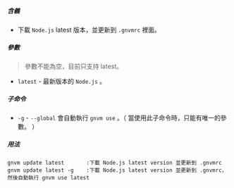 ##### 含義
* 下載 `Node.js` latest 版本，並更新到 `.gnvmrc` 裡面。

##### 參數
> 參數不能為空，目前只支持 latest。

* `latest` - 最新版本的 `Node.js` 。

##### 子命令
* `-g` - `--global` 會自動執行 `gnvm use` 。（ 當使用此子命令時，只能有唯一的參數。 ）

##### 用法
```
gnvm update latest       :下載 Node.js latest version 並更新到 .gnvmrc
gnvm update latest -g    :下載 Node.js latest version 並更新到 .gnvmrc，然後自動執行 gnvm use latest
```

